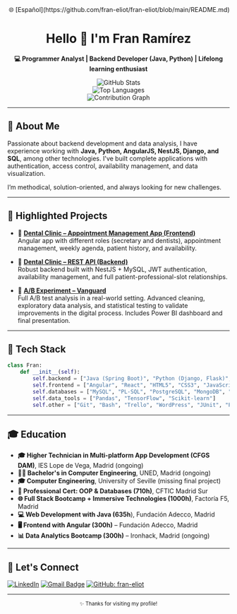 <!-- README.en.md -->
<div align="right">🌐 [Español](https://github.com/fran-eliot/fran-eliot/blob/main/README.md)</div>


<div align="center">

  <h1>Hello 👋 I'm Fran Ramírez</h1>
  <p><strong>💻 Programmer Analyst | Backend Developer (Java, Python) | Lifelong learning enthusiast</strong></p>

  <img src="https://github-readme-stats.vercel.app/api?username=fran-eliot&show_icons=true&theme=default&border_radius=10" alt="GitHub Stats" />
  <br />
  <img src="https://github-readme-stats.vercel.app/api/top-langs/?username=fran-eliot&layout=compact&theme=default&border_radius=10" alt="Top Languages" />
  <br />
  <img src="https://github-readme-activity-graph.vercel.app/graph?username=fran-eliot&theme=github-light" alt="Contribution Graph" />
</div>

---

## 🚀 About Me

Passionate about backend development and data analysis, I have experience working with **Java, Python, AngularJS, NestJS, Django, and SQL**, among other technologies. I've built complete applications with authentication, access control, availability management, and data visualization.

I’m methodical, solution-oriented, and always looking for new challenges.

---

## 💼 Highlighted Projects

- 🦷 **[Dental Clinic – Appointment Management App (Frontend)](https://github.com/fran-eliot/dental-front)**  
  Angular app with different roles (secretary and dentists), appointment management, weekly agenda, patient history, and availability.

- 🧠 **[Dental Clinic – REST API (Backend)](https://github.com/fran-eliot/dental-back)**  
  Robust backend built with NestJS + MySQL, JWT authentication, availability management, and full patient-professional-slot relationships.

- 🧪 **[A/B Experiment – Vanguard](https://github.com/fran-eliot/vanguard-ab-test)**  
  Full A/B test analysis in a real-world setting. Advanced cleaning, exploratory data analysis, and statistical testing to validate improvements in the digital process. Includes Power BI dashboard and final presentation.

---

## 🧰 Tech Stack

```python
class Fran:
    def __init__(self):
        self.backend = ["Java (Spring Boot)", "Python (Django, Flask)", "PHP (Symfony)", "Typescript (NestJS)"]
        self.frontend = ["Angular", "React", "HTML5", "CSS3", "JavaScript", "Bootstrap"]
        self.databases = ["MySQL", "PL-SQL", "PostgreSQL", "MongoDB", "SQL Server", "DB2"]
        self.data_tools = ["Pandas", "TensorFlow", "Scikit-learn"]
        self.other = ["Git", "Bash", "Trello", "WordPress", "JUnit", "PyTest", "PHPUnit", "AWS"]
```
---

## 🎓 Education

- **🎓 Higher Technician in Multi-platform App Development (CFGS DAM)**, IES Lope de Vega, Madrid (ongoing)
- **🧑‍🎓 Bachelor's in Computer Engineering**, UNED, Madrid (ongoing)
- **🎓 Computer Engineering**, University of Seville (missing final project)
- **🧾 Professional Cert: OOP & Databases (710h)**, CFTIC Madrid Sur
- **🌐 Full Stack Bootcamp + Immersive Technologies (1000h)**, Factoría F5, Madrid
- **💻 Web Development with Java (635h**), Fundación Adecco, Madrid
- **🖥️ Frontend with Angular (300h)** – Fundación Adecco, Madrid
- **📊 Data Analytics Bootcamp (300h)** – Ironhack, Madrid (ongoing)

---

## 🤝 Let's Connect

[![LinkedIn](https://img.shields.io/badge/LinkedIn-franeliot-blue?style=flat-square&logo=linkedin)](https://www.linkedin.com/in/franeliot/)
[![Gmail Badge](https://img.shields.io/badge/-ramirez.martin.francisco@gmail.com-c14438?style=flat-square&logo=Gmail&logoColor=white&link=mailto:ramirez.martin.francisco@gmail.com)](mailto:ramirez.martin.francisco@gmail.com)
[![GitHub: fran-eliot](https://img.shields.io/github/followers/fran-eliot?label=follow&style=social)](https://github.com/fran-eliot)

---

<div align="center"><small>✨ Thanks for visiting my profile!</small></div>


